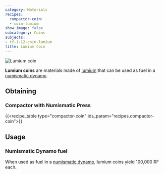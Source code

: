 ```yaml
---
category: Materials
recipes:
  compactor-coin:
  - coin-lumium
show_image: false
subcategory: Coins
subjects:
- tf-1-12-coin-lumium
title: Lumium Coin
---
```


![Lumium coin](/images/docs/1.12/thermal-foundation/coin-lumium.png)


**Lumium coins** are materials made of [lumium](../lumium-ingot/) that can be
used as fuel in a [numismatic dynamo](../../thermal-expansion/numismatic-dynamo/).


Obtaining
---------

### Compactor with Numismatic Press
{{<recipe_table type="compactor-coin" ids_param="recipes.compactor-coin">}}


Usage
-----

### Numismatic Dynamo fuel
When used as fuel in a [numismatic dynamo](../../thermal-expansion/numismatic-dynamo/), lumium
coins yield 100,000 RF each.
